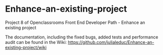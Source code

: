 # Enhance-an-existing-project
Project 8 of Openclassrooms Front End Developer Path - Enhance an existing project

The documentation, including the fixed bugs, added tests and performance audit can be found in the Wiki:
https://github.com/julialeduc/Enhance-an-existing-project/wiki
